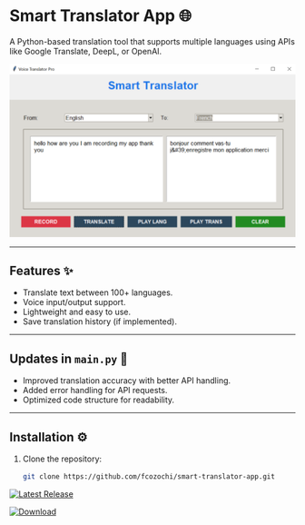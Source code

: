 # Smart Translator App 🌐

A Python-based translation tool that supports multiple languages using APIs like Google Translate, DeepL, or OpenAI.

![App Screenshot](https://raw.githubusercontent.com/fcozochi/smart-translator-app/main/screenshots/translation.png)

---

## **Features** ✨
- Translate text between 100+ languages.
- Voice input/output support.
- Lightweight and easy to use.
- Save translation history (if implemented).

---

## **Updates in `main.py`** 🔄
- Improved translation accuracy with better API handling.
- Added error handling for API requests.
- Optimized code structure for readability.

---

## **Installation** ⚙️
1. Clone the repository:
   ```bash
   git clone https://github.com/fcozochi/smart-translator-app.git

[![Latest Release](https://img.shields.io/github/v/release/fcozochi/smart-translator-app?label=Download&style=flat-square)](https://github.com/fcozochi/smart-translator-app/releases/latest)

[![Download](https://img.shields.io/badge/Download-v1.1.0-blue)](https://github.com/fcozochi/smart-translator-app/releases/tag/v1.2.0)